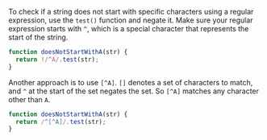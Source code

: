 To check if a string does not start with specific characters using a regular expression, use the `test()` function and negate it.
Make sure your regular expression starts with `^`, which is a special character that represents the start of the string.

```javascript
function doesNotStartWithA(str) {
  return !/^A/.test(str);
}
```

Another approach is to use `[^A]`.
`[]` denotes a set of characters to match, and `^` at the start of the set negates the set.
So `[^A]` matches any character other than `A`.

```javascript
function doesNotStartWithA(str) {
  return /^[^A]/.test(str);
}
```